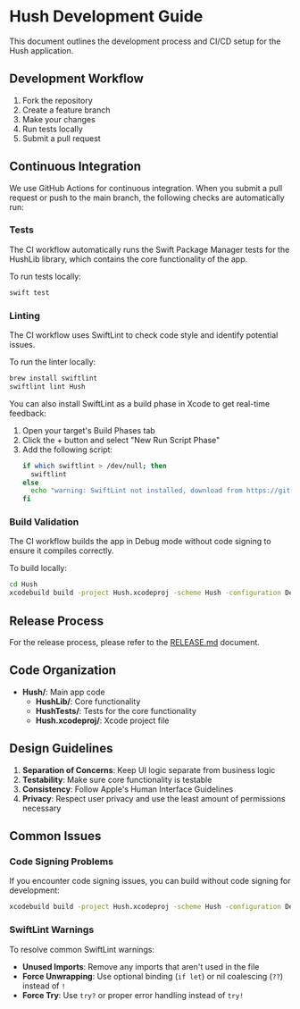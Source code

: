 # Hush Development Guide

This document outlines the development process and CI/CD setup for the Hush application.

## Development Workflow

1. Fork the repository
2. Create a feature branch
3. Make your changes
4. Run tests locally
5. Submit a pull request

## Continuous Integration

We use GitHub Actions for continuous integration. When you submit a pull request or push to the main branch, the following checks are automatically run:

### Tests

The CI workflow automatically runs the Swift Package Manager tests for the HushLib library, which contains the core functionality of the app.

To run tests locally:

```sh
swift test
```

### Linting

The CI workflow uses SwiftLint to check code style and identify potential issues. 

To run the linter locally:

```sh
brew install swiftlint
swiftlint lint Hush
```

You can also install SwiftLint as a build phase in Xcode to get real-time feedback:

1. Open your target's Build Phases tab
2. Click the + button and select "New Run Script Phase"
3. Add the following script:
   ```sh
   if which swiftlint > /dev/null; then
     swiftlint
   else
     echo "warning: SwiftLint not installed, download from https://github.com/realm/SwiftLint"
   fi
   ```

### Build Validation

The CI workflow builds the app in Debug mode without code signing to ensure it compiles correctly.

To build locally:

```sh
cd Hush
xcodebuild build -project Hush.xcodeproj -scheme Hush -configuration Debug
```

## Release Process

For the release process, please refer to the [RELEASE.md](RELEASE.md) document.

## Code Organization

- **Hush/**: Main app code
  - **HushLib/**: Core functionality
  - **HushTests/**: Tests for the core functionality
  - **Hush.xcodeproj/**: Xcode project file

## Design Guidelines

1. **Separation of Concerns**: Keep UI logic separate from business logic
2. **Testability**: Make sure core functionality is testable
3. **Consistency**: Follow Apple's Human Interface Guidelines
4. **Privacy**: Respect user privacy and use the least amount of permissions necessary

## Common Issues

### Code Signing Problems

If you encounter code signing issues, you can build without code signing for development:

```sh
xcodebuild build -project Hush.xcodeproj -scheme Hush -configuration Debug CODE_SIGN_IDENTITY="" CODE_SIGNING_REQUIRED=NO
```

### SwiftLint Warnings

To resolve common SwiftLint warnings:

- **Unused Imports**: Remove any imports that aren't used in the file
- **Force Unwrapping**: Use optional binding (`if let`) or nil coalescing (`??`) instead of `!`
- **Force Try**: Use `try?` or proper error handling instead of `try!` 